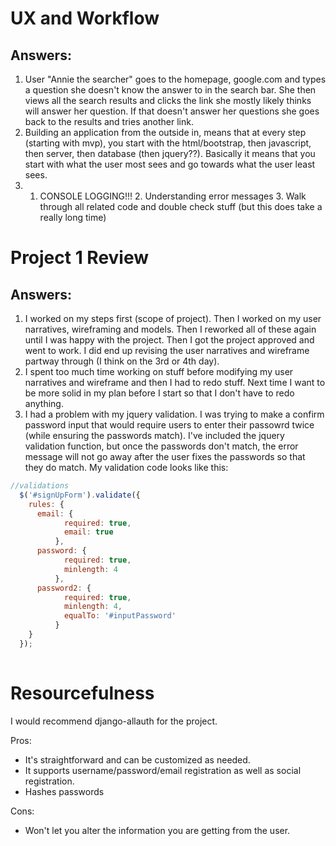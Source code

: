 UX and Workflow
===============

Answers:
--------

  1. User "Annie the searcher" goes to the homepage, google.com and types a question she doesn't know the answer to in the search bar.  She then views all the search results and clicks the link she mostly likely thinks will answer her question.  If that doesn't answer her questions she goes back to the results and tries another link.
  2. Building an application from the outside in, means that at every step (starting with mvp), you start with the html/bootstrap, then javascript, then server, then database (then jquery??). Basically it means that you start with what the user most sees and go towards what the user least sees.
  3.  1. CONSOLE LOGGING!!! 2. Understanding error messages 3. Walk through all related code and double check stuff (but this does take a really long time)


Project 1 Review
================

Answers:
--------

1. I worked on my steps first (scope of project).  Then I worked on my user narratives, wireframing and models.  Then I reworked all of these again until I was happy with the project.  Then I got the project approved and went to work.  I did end up revising the user narratives and wireframe partway through (I think on the 3rd or 4th day).
2. I spent too much time working on stuff before modifying my user narratives and wireframe and then I had to redo stuff.  Next time I want to be more solid in my plan before I start so that I don't have to redo anything.
3. I had a problem with my jquery validation.  I was trying to make a confirm password input that would require users to enter their passowrd twice (while ensuring the passwords match).  I've included the jquery validation function, but once the passwords don't match, the error message will not go away after the user fixes the passwords so that they do match.  My validation code looks like this:

```js 
//validations
  $('#signUpForm').validate({
    rules: {
      email: {
            required: true,
            email: true
          },
      password: {
            required: true,
            minlength: 4
          },
      password2: {
            required: true,
            minlength: 4,
            equalTo: '#inputPassword'
          }
    }
  });
  
```

Resourcefulness
===============

I would recommend django-allauth for the project.

Pros:
* It's straightforward and can be customized as needed.
* It supports username/password/email registration as well as social registration.
* Hashes passwords


Cons:
* Won't let you alter the information you are getting from the user.





















